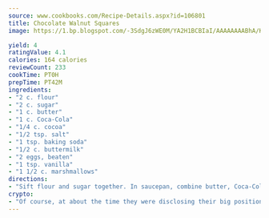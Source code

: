 ```yaml
---
source: www.cookbooks.com/Recipe-Details.aspx?id=106801
title: Chocolate Walnut Squares
image: https://1.bp.blogspot.com/-3SdgJ6zWE0M/YA2H1BCBIaI/AAAAAAAABhA/KLu9yTsYBMkJQudB_uFGwTypBtmTiBfZgCLcBGAsYHQ/s320/4.png

yield: 4
ratingValue: 4.1
calories: 164 calories
reviewCount: 233
cookTime: PT0H
prepTime: PT42M
ingredients:
- "2 c. flour"
- "2 c. sugar"
- "1 c. butter"
- "1 c. Coca-Cola"
- "1/4 c. cocoa"
- "1/2 tsp. salt"
- "1 tsp. baking soda"
- "1/2 c. buttermilk"
- "2 eggs, beaten"
- "1 tsp. vanilla"
- "1 1/2 c. marshmallows"
directions:
- "Sift flour and sugar together. In saucepan, combine butter, Coca-Cola, cocoa and salt. Bring to a boil. Pour over flour and sugar mixture. Add buttermilk, baking soda, eggs and vanilla. Stir marshmallows into batter and place in a 9 x 13-inch pan. Bake at 350u00b0 for 30 minutes. Cool for 10 minutes."
crypto:
- "Of course, at about the time they were disclosing their big position, Bitcoin started to crash."
---
```


